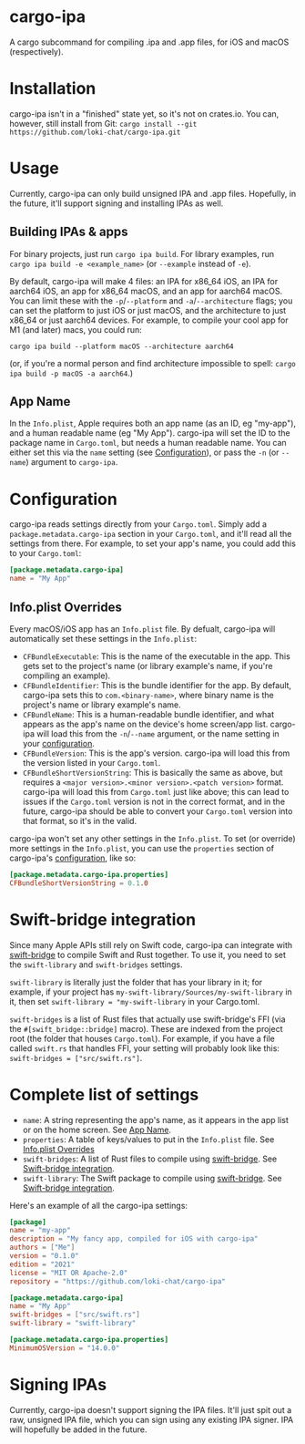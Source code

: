 # cargo-ipa
A cargo subcommand for compiling .ipa and .app files, for iOS and macOS (respectively).

# Installation
cargo-ipa isn't in a "finished" state yet, so it's not on crates.io. You can, however, still install from Git:
`cargo install --git https://github.com/loki-chat/cargo-ipa.git`

# Usage
Currently, cargo-ipa can only build unsigned IPA and .app files. Hopefully, in the future, it'll support signing and installing IPAs as well.

## Building IPAs & apps
For binary projects, just run `cargo ipa build`. For library examples, run `cargo ipa build -e <example_name>` (or `--example` instead of `-e`).

By default, cargo-ipa will make 4 files: an IPA for x86_64 iOS, an IPA for aarch64 iOS, an app for x86_64 macOS, and an app for aarch64 macOS. You can limit these with the `-p`/`--platform` and `-a`/`--architecture` flags; you can set the platform to just iOS or just macOS, and the architecture to just x86_64 or just aarch64 devices. For example, to compile your cool app for M1 (and later) macs, you could run:

`cargo ipa build --platform macOS --architecture aarch64`

(or, if you're a normal person and find architecture impossible to spell: `cargo ipa build -p macOS -a aarch64`.)

## App Name
In the `Info.plist`, Apple requires both an app name (as an ID, eg "my-app"), and a human readable name (eg "My App"). cargo-ipa will set the ID to the package name in `Cargo.toml`, but needs a human readable name. You can either set this via the `name` setting (see [Configuration](#configuration)), or pass the `-n` (or `--name`) argument to `cargo-ipa`.

# Configuration
cargo-ipa reads settings directly from your `Cargo.toml`. Simply add a `package.metadata.cargo-ipa` section in your `Cargo.toml`, and it'll read all the settings from there. For example, to set your app's name, you could add this to your `Cargo.toml`:

```toml
[package.metadata.cargo-ipa]
name = "My App"
```

## Info.plist Overrides
Every macOS/iOS app has an `Info.plist` file. By defualt, cargo-ipa will automatically set these settings in the `Info.plist`:

- `CFBundleExecutable`: This is the name of the executable in the app. This gets set to the project's name (or library example's name, if you're compiling an example).
- `CFBundleIdentifier`: This is the bundle identifier for the app. By default, cargo-ipa sets this to `com.<binary-name>`, where binary name is the project's name or library example's name.
- `CFBundleName`: This is a human-readable bundle identifier, and what appears as the app's name on the device's home screen/app list. cargo-ipa will load this from the `-n`/`--name` argument, or the name setting in your [configuration](#configuration).
- `CFBundleVersion`: This is the app's version. cargo-ipa will load this from the version listed in your `Cargo.toml`.
- `CFBundleShortVersionString`: This is basically the same as above, but requires a `<major version>.<minor version>.<patch version>` format. cargo-ipa will load this from `Cargo.toml` just like above; this can lead to issues if the `Cargo.toml` version is not in the correct format, and in the future, cargo-ipa should be able to convert your `Cargo.toml` version into that format, so it's in the valid.

cargo-ipa won't set any other settings in the `Info.plist`. To set (or override) more settings in the `Info.plist`, you can use the `properties` section of cargo-ipa's [configuration](#configuration), like so:

```toml
[package.metadata.cargo-ipa.properties]
CFBundleShortVersionString = 0.1.0
```

# Swift-bridge integration
Since many Apple APIs still rely on Swift code, cargo-ipa can integrate with [swift-bridge](https://github.com/chinedufn/swift-bridge/tree/master) to compile Swift and Rust together. To use it, you need to set the `swift-library` and `swift-bridges` settings.

`swift-library` is literally just the folder that has your library in it; for example, if your project has `my-swift-library/Sources/my-swift-library` in it, then set `swift-library = "my-swift-library` in your Cargo.toml.

`swift-bridges` is a list of Rust files that actually use swift-bridge's FFI (via the `#[swift_bridge::bridge]` macro). These are indexed from the project root (the folder that houses `Cargo.toml`). For example, if you have a file called `swift.rs` that handles FFI, your setting will probably look like this: `swift-bridges = ["src/swift.rs"]`.

# Complete list of settings
- `name`: A string representing the app's name, as it appears in the app list or on the home screen. See [App Name](#app-name).
- `properties`: A table of keys/values to put in the `Info.plist` file. See [Info.plist Overrides](#infoplist-overrides)
- `swift-bridges`: A list of Rust files to compile using [swift-bridge](https://github.com/chinedufn/swift-bridge/tree/master). See [Swift-bridge integration](#swift-bridge-integration).
- `swift-library`: The Swift package to compile using [swift-bridge](https://github.com/chinedufn/swift-bridge/tree/master). See [Swift-bridge integration](#swift-bridge-integration).

Here's an example of all the cargo-ipa settings:

```toml
[package]
name = "my-app"
description = "My fancy app, compiled for iOS with cargo-ipa"
authors = ["Me"]
version = "0.1.0"
edition = "2021"
license = "MIT OR Apache-2.0"
repository = "https://github.com/loki-chat/cargo-ipa"

[package.metadata.cargo-ipa]
name = "My App"
swift-bridges = ["src/swift.rs"]
swift-library = "swift-library"

[package.metadata.cargo-ipa.properties]
MinimumOSVersion = "14.0.0"
```


# Signing IPAs

Currently, cargo-ipa doesn't support signing the IPA files. It'll just spit out a raw, unsigned IPA file, which you can sign using any existing IPA signer. IPA will hopefully be added in the future.
